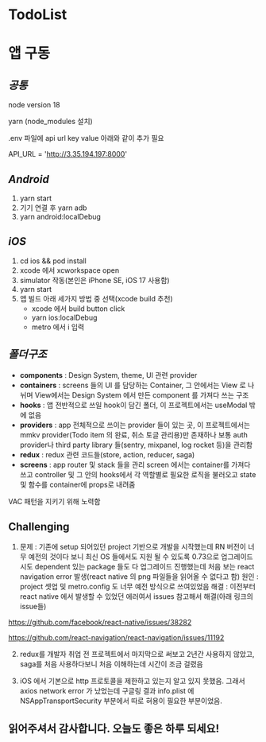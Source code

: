 # TodoList

# **앱 구동**

## *공통*

node version 18

yarn (node_modules 설치)

.env 파일에 api url key value 아래와 같이 추가 필요

API_URL = 'http://3.35.194.197:8000'

## *Android*

1. yarn start
2. 기기 연결 후 yarn adb
3. yarn android:localDebug 

## *iOS*

1. cd ios && pod install
2. xcode 에서 xcworkspace open
3. simulator 작동(본인은 iPhone SE, iOS 17 사용함)
4. yarn start
5. 앱 빌드 아래 세가지 방법 중 선택(xcode build 추천)
   - xcode 에서 build button click
   - yarn ios:localDebug 
   - metro 에서 i 입력

## *폴더구조*

- **components** : Design System, theme, UI 관련 provider
- **containers** : screens 들의 UI 를 담당하는 Container, 그 안에서는 View 로 나뉘며 View에서는 Design System 에서 만든 component 를 가져다 쓰는 구조
- **hooks** : 앱 전반적으로 쓰일 hook이 담긴 폴더, 이 프로젝트에서는 useModal 밖에 없음
- **providers** : app 전체적으로 쓰이는 provider 들이 있는 곳, 이 프로젝트에서는 mmkv provider(Todo item 의 완료, 취소 토글 관리용)만 존재하나 보통 auth provider나 third party library 들(sentry, mixpanel, log rocket 등)을 관리함
- **redux** : redux 관련 코드들(store, action, reducer, saga)
- **screens** : app router 및 stack 들을 관리 screen 에서는 container를 가져다 쓰고 controller 및 그 안의 hooks에서 각 역할별로 필요한 로직을 불러오고 state 및 함수를 container에 props로 내려줌

VAC 패턴을 지키기 위해 노력함

## Challenging

1. 문제 : 기존에 setup 되어있던 project 기반으로 개발을 시작했는데 RN 버전이 너무 예전의 것이다 보니 최신 OS 들에서도 지원 될 수 있도록 0.73으로 업그레이드 시도
dependent 있는 package 들도 다 업그레이드 진행했는데 처음 보는 react navigation error 발생(react native 의 png 파일들을 읽어올 수 없다고 함)
원인 : project 셋업 및 metro.config 도 너무 예전 방식으로 쓰여있었음
해결 : 이전부터 react native 에서 발생할 수 있었던 에러여서 issues 참고해서 해결(아래 링크의 issue들)

https://github.com/facebook/react-native/issues/38282

https://github.com/react-navigation/react-navigation/issues/11192

2. redux를 개발자 취업 전 프로젝트에서 마지막으로 써보고 2년간 사용하지 않았고, saga를 처음 사용하다보니 처음 이해하는데 시간이 조금 걸렸음

3. iOS 에서 기본으로 http 프로토콜을 제한하고 있는지 알고 있지 못했음. 그래서 axios network error 가 났었는데 구글링 결과 info.plist 에 NSAppTransportSecurity 부분에서 따로 혀용이 필요한 부분이었음.




## 읽어주셔서 감사합니다. 오늘도 좋은 하루 되세요!
